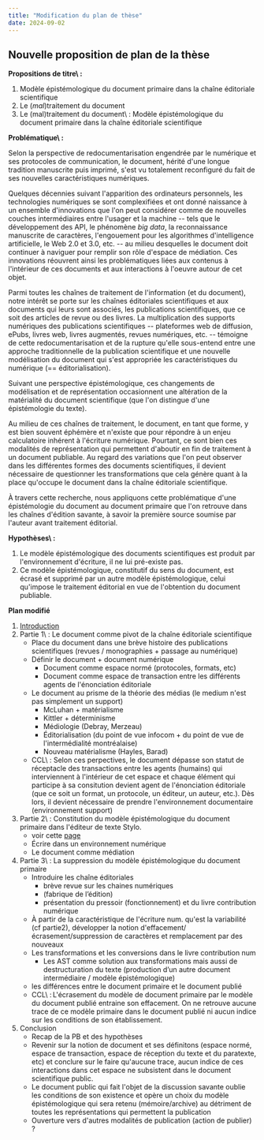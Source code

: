 ```yaml
---
title: "Modification du plan de thèse"
date: 2024-09-02
---
```


## Nouvelle proposition de plan de la thèse

**Propositions de titre\ :** 

1. Modèle épistémologique du document primaire dans la
chaîne éditoriale scientifique 
2. Le (_mal_)traitement du document
3. Le (mal)traitement du document\ : Modèle épistémologique du document primaire
   dans la chaîne éditoriale scientifique

**Problématique\ :**

Selon la perspective de redocumentarisation engendrée par le
numérique et ses protocoles de communication, le document, hérité d'une longue
tradition manuscrite puis imprimé, s'est vu totalement reconfiguré du fait de ses
nouvelles caractéristiques numériques. 

Quelques décennies suivant l'apparition des ordinateurs personnels,
les technologies numériques se sont
complexifiées et ont donné naissance à un ensemble d'innovations que l'on peut
considérer comme de nouvelles couches intermédiaires entre
l'usager et la machine -- tels que le développement des API, le phénomène _big data_,
la reconnaissance manuscrite de caractères,
l'engouement pour les algorithmes d'intelligence artificielle, le Web 2.0 et 3.0, etc.
-- au milieu desquelles le document doit continuer à naviguer pour remplir son
rôle d'espace de médiation.
Ces innovations réouvrent ainsi les problématiques liées aux contenus à
l'intérieur de ces documents et aux interactions à l'oeuvre autour de cet objet. 

Parmi toutes les chaînes de traitement de l'information (et du document), notre
intérêt se porte sur les chaînes éditoriales scientifiques et aux documents
qui leurs sont associés, les publications scientifiques, que ce soit des
articles de revue ou des livres.
La multiplication des supports numériques des publications scientifiques --
plateformes web de diffusion, ePubs, livres web, livres augmentés, revues
numériques, etc. -- témoigne de cette redocumentarisation et de la rupture
qu'elle sous-entend entre une approche traditionnelle de la publication
scientifique et une nouvelle modélisation du document qui s'est appropriée les
caractéristiques du numérique (== éditorialisation).

Suivant une perspective épistémologique, ces changements de modélisation et de
représentation occasionnent une altération de la matérialité du document
scientifique (que l'on distingue d'une épistémologie du texte).

Au milieu de ces chaînes de traitement, le document, en tant que forme, y est
bien souvent éphémère et n'existe que pour répondre à un enjeu calculatoire
inhérent à l'écriture numérique.
Pourtant, ce sont bien ces modalités de représentation qui permettent d'aboutir
en fin de traitement à un document publiable.
Au regard des variations que l'on peut observer dans les différentes formes des
documents scientifiques, il devient nécessaire
de questionner les transformations que cela génère quant à la place qu'occupe
le document dans la chaîne éditoriale scientifique.   

À travers cette recherche, nous appliquons cette problématique d'une
épistémologie du document au document primaire que l'on retrouve dans les chaînes
d'édition savante, à savoir la première source soumise par l'auteur avant
traitement éditorial.   


**Hypothèses\ :**

1. Le modèle épistémologique des documents scientifiques est produit par
l'environnement d'écriture, il ne lui pré-existe pas.
2. Ce modèle épistémologique, constitutif du sens du document, est écrasé
et supprimé par un autre modèle épistémologique, celui qu'impose le traitement
éditorial en vue de l'obtention du document publiable. 

**Plan modifié**

1. [Introduction](/posts/2024-05-27-ebauche-introduction-these.html)
2. Partie 1\ : Le document comme pivot de la chaîne éditoriale scientifique
    - Place du document dans une brève histoire des publications scientifiques
      (revues / monographies + passage au numérique)
    - Définir le document + document numérique
        - Document comme espace normé (protocoles, formats, etc)  
        - Document comme espace de transaction entre les différents agents de
          l'énonciation éditoriale
    - Le document au prisme de la théorie des médias (le medium n'est pas
      simplement un support)
        - McLuhan + matérialisme
        - Kittler + déterminisme
        - Médiologie (Debray, Merzeau)
        - Éditorialisation (du point de vue infocom + du point de vue de
          l'intermédialité montréalaise)
        - Nouveau matérialisme (Hayles, Barad)
    - CCL\ : Selon ces perpectives, le document dépasse son statut de réceptacle
      des transactions entre les agents (humains) qui interviennent à l'intérieur de cet
espace et chaque élément qui participe à sa consitution devient agent de
l'énonciation éditoriale (que ce soit un format, un protocole, un éditeur, un
auteur, etc.). Dès lors, il devient nécessaire de prendre l'environnement
documentaire (environnement support) 
3. Partie 2\ : Constitution du modèle épistémologique du document primaire dans
   l'éditeur de texte Stylo.
    - voir cette
      [page](/posts/2024-05-06-la-saisie-du-texte-dans-un-nouveau-document.html)
    - Écrire dans un environnement numérique
    - Le document comme médiation
4. Partie 3\ : La suppression du modèle épistémologique du document primaire
    - Introduire les chaîne éditoriales
        - brève revue sur les chaines numériques
        - (fabrique de l’édition)
        - présentation du pressoir (fonctionnement) et du livre contribution numérique
    - À partir de la caractéristique de l'écriture num. qu'est la variabilité (cf partie2), développer la notion d'effacement/écrasement/suppression de caractères et remplacement par des nouveaux
    - Les transformations et les conversions dans le livre contribution num
        -  Les AST comme solution aux transformations mais aussi de destructuration du texte (production d’un autre document intermédiaire / modèle épistémologique)
    - les différences entre le document primaire et le document publié
    - CCL\ : L'écrasement du modèle de document primaire par le modèle du
      document publié entraine son effacement. On ne retrouve aucune trace de ce
modèle primaire dans le document publié ni aucun indice sur les conditions de
son établissement.
5. Conclusion 
    - Recap de la PB et des hypothèses
    - Revenir sur la notion de document et ses définitons (espace normé, espace
      de transaction, espace de réception du texte et du paratexte, etc) et
conclure sur le faire qu'aucune trace, aucun indice de ces interactions dans cet
espace ne subsistent dans le document scientifique public.
    - Le document public qui fait l'objet de la discussion savante oublie les
      conditions de son existence et opère un choix du modèle épistémologique
qui sera retenu (mémoire/archive) au détriment de toutes les représentations qui
permettent la publication
    - Ouverture vers d'autres modalités de publication (action de publier) ? 
